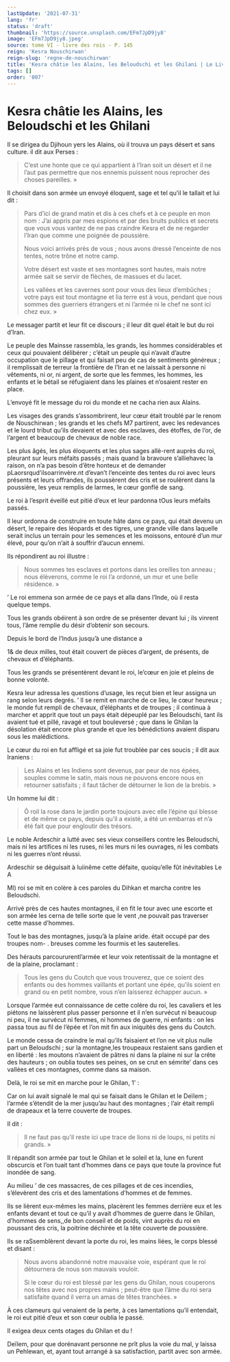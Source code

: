 ```yaml
---
lastUpdate: '2021-07-31'
lang: 'fr'
status: 'draft'
thumbnail: 'https://source.unsplash.com/EFm7JpD9jy8'
image: 'EFm7JpD9jy8.jpeg'
source: tome VI - livre des rois - P. 145
reign: 'Kesra Nouschirwan'
reign-slug: 'regne-de-nouschirwan'
title: 'Kesra châtie les Alains, les Beloudschi et les Ghilani | Le Livre des Rois | Shâhnâmeh'
tags: []
order: '007'
---
```


<!-- LTeX: language=fr -->

# Kesra châtie les Alains, les Beloudschi et les Ghilani

Il se dirigea du Djihoun yers les Alains, où il trouva un pays désert et sans culture. il dit aux Perses :

> C’est une honte que ce qui appartient à l’Iran soit un désert et il ne l’aut pas permettre que nos ennemis puissent nous reprocher des choses pareilles. »

Il choisit dans son armée un envoyé éloquent, sage et tel qu’il le tallait et lui dit :

> Pars d’ici de grand matin et dis à ces chefs et à ce peuple en mon nom : J’ai appris par mes espions et par des bruits publics et secrets que vous vous vantez de ne pas craindre Kesra et de ne regarder l’Iran que comme une poignée de poussière.
>
> Nous voici arrivés près de vous ; nous avons dressé l’enceinte de nos tentes, notre trône et notre camp.
>
> Votre désert est vaste et ses montagnes sont hautes, mais notre armée sait se servir de flèches, de massues et du lacet.
>
> Les vallées et les cavernes sont pour vous des lieux d’embûches ; votre pays est tout montagne et lia terre est à vous, pendant que nous sommes des guerriers étrangers et ni l’armée ni le chef ne sont ici chez eux. »

Le messager partit et leur fit ce discours ; il leur dit quel était le but du roi d’Iran.

Le peuple des Mainsse rassembla, les grands, les hommes considérables et ceux qui pouvaient délibérer ; c’était un peuple qui n’avait d’autre occupation que le pillage et qui faisait peu de cas de sentiments généreux ; il remplissait de terreur la frontière de l’Iran et ne laissait à personne ni vêtements, ni or, ni argent, de sorte que les femmes, les hommes, les enfants et le bétail se réfugiaient dans les plaines et n’osaient rester en place.

L’envoyé fit le message du roi du monde et ne cacha rien aux Alains.

Les visages des grands s’assombrirent, leur cœur était troublé par le renom de Nouschirwan ; les grands et les chefs M7 partirent, avec les redevances et le lourd tribut qu’ils devaient et avec des esclaves, des étoffes, de l’or, de l’argent et beaucoup de chevaux de noble race.

Les plus âgés, les plus éloquents et les plus sages allè-rent auprès du roi, pleurant sur leurs méfaits passés ; mais quand la bravoure s’alliehavec la raison, on n’a pas besoin d’être honteux et de demander pLaorsrqud’ilsoarrinvère.nt d’evan’t l’enceinte des tentes du roi avec leurs présents et leurs offrandes, ils poussèrent des cris et se roulèrent dans la poussière, les yeux remplis de larmes, le cœur gonflé de sang.

Le roi à l’esprit éveillé eut pitié d’eux et leur pardonna tOus leurs méfaits passés.

Il leur ordonna de construire en toute hâte dans ce pays, qui était devenu un désert, le repaire des léopards et des tigres, une grande ville dans laquelle serait inclus un terrain pour les semences et les moissons, entouré d’un mur élevé, pour qu’on n’ait à souffrir d’aucun ennemi.

Ils répondirent au roi illustre :

> Nous sommes tes esclaves et portons dans les oreilles ton anneau ; nous élèverons, comme le roi l’a ordonné, un mur et une belle résidence. »

’
Le roi emmena son armée de ce pays et alla dans l’Inde, où il resta quelque temps.

Tous les grands obéirent à son ordre de se présenter devant lui ; ils vinrent tous, l’âme remplie du désir d’obtenir son secours.

Depuis Ie bord de l’Indus jusqu’à une distance a

1&
de deux milles, tout était couvert de pièces d’argent, de présents, de chevaux et d’éléphants.

Tous les grands se présentèrent devant le roi, le’cœur en joie et pleins de bonne volonté.

Kesra leur adressa les questions d’usage, les reçut bien et leur assigna un rang selon leurs degrés. ’
ll se remit en marche de ce lieu, le cœur heureux ; le monde fut rempli de chevaux, d’éléphants et de troupes ; il continua à marcher et apprit que tout un pays était dépeuplé par les Beloudschi, tant ils avaient tué et pillé, ravagé et tout bouleversé ; que dans le Ghilan la désolation était encore plus grande et que les bénédictions avaient disparu sous les malédictions.

Le cœur du roi en fut affligé et sa joie fut troublée par ces soucis ; il dit aux Iraniens :

> Les Alains et les Indiens sont devenus, par peur de nos épées, souples comme le satin, mais nous ne pouvons encore nous en retourner satisfaits ; il faut tâcher de détourner le lion de la brebis. »

Un homme lui dit :

> Ô roil la rose dans le jardin porte toujours avec elle l’épine qui blesse et de même ce pays, depuis qu’il a existé, a été un embarras et n’a été fait que pour engloutir des trésors.

Le noble Ardeschir a lutté avec ses vieux conseillers contre les Beloudschi, mais ni les artifices ni les ruses, ni les murs ni les ouvrages, ni les combats ni les guerres n’ont réussi.

Ardeschir se déguisait à luiinême cette défaite, quoiqu’elle fût inévitables Le A

Ml) roi se mit en colère à ces paroles du Dihkan et marcha contre les Beloudschi.

Arrivé près de ces hautes montagnes, il en fit le tour avec une escorte et son armée les cerna de telle sorte que le vent ,ne pouvait pas traverser cette masse d’hommes.

Tout le bas des montagnes, jusqu’à la plaine aride. était occupé par des troupes nom-
. breuses comme les fourmis et les sauterelles.

Des hérauts parcoururentl’armée et leur voix retentissait de la montagne et de la plaine, proclamant :

> Tous les gens du Coutch que vous trouverez, que ce soient des enfants ou des hommes vaillants et portant une épée, qu’ils soient en grand ou en petit nombre, vous n’en laisserez échapper aucun. »

Lorsque l’armée eut connaissance de cette colère du roi, les cavaliers et les piétons ne laissèrent plus passer personne et il n’en survécut ni beaucoup ni peu, il ne survécut ni femmes, ni hommes de guerre, ni enfants : on les passa tous au fil de l’épée et l’on mit fin aux iniquités des gens du Coutch.

Le monde cessa de craindre le mal qu’ils faisaient et l’on ne vit plus nulle part un Beloudschi ; sur la montagne,les troupeaux restaient sans gardien et en liberté : les moutons n’avaient de pâtres ni dans la plaine ni sur la crête des hauteurs ; on oublia toutes ses peines, on se crut en sémrite’ dans ces vallées et ces montagnes, comme dans sa maison.

Delà, le roi se mit en marche pour le Ghilan, 1’ :

Car on lui avait signalé le mal qui se faisait dans le Ghilan et le Deïlem ; l’armée s’étendit de la mer jusqu’au haut des montagnes ; l’air était rempli de drapeaux et la terre couverte de troupes.

Il dit :

> Il ne faut pas qu’il reste ici upe trace de lions ni de loups, ni petits ni grands. »

Il répandit son armée par tout le Ghilan et le soleil et la, lune en furent obscurcis et l’on tuait tant d’hommes dans ce pays que toute la province fut inondée de sang.

Au milieu ’
de ces massacres, de ces pillages et de ces incendies, s’élevèrent des cris et des lamentations d’hommes et de femmes.

Ils se lièrent eux-mêmes les mains, placèrent les femmes derrière eux et les enfants devant et tout ce qu’il y avait d’hommes de guerre dans le Ghilan, d’hommes de sens,,de bon conseil et de poids, vint auprès du roi en poussant des cris, la poitrine déchirée et la tête couverte de poussière.

Ils se raSsemblèrent devant la porte du roi, les mains liées, le corps blessé et disant :

> Nous avons abandonné notre mauvaise voie, espérant que le roi détournera de nous son mauvais vouloir.
>
> Si le cœur du roi est blessé par les gens du Ghilan, nous couperons nos têtes avec nos propres mains ; peut-être que l’âme du roi sera satisfaite quand il verra un amas de têtes tranchées. »

À ces clameurs qui venaient de la perte, à ces lamentations qu’il entendait, le roi eut pitié d’eux et son cœur oublia le passé.

Il exigea deux cents otages du Ghilan et du !

Deïlem, pour que dorénavant personne ne prît plus la voie du mal, y laissa un Pehlewan, et, ayant tout arrangé à sa satisfaction, partit avec son armée.
